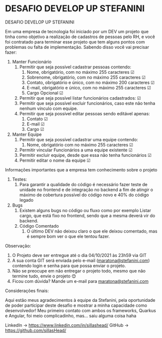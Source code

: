 # DESAFIO DEVELOP UP STEFANINI



DESAFIO DEVELOP UP STEFANINI

Em uma empresa de tecnologia foi iniciado por um DEV um projeto que tinha como objetivo a realização de cadastros de pessoas pelo RH, e você foi contratado para terminar esse projeto que tem alguns pontos com problemas ou falta de implementação. Sabendo disso você vai precisar fazer:

1. Manter Funcionário
   1. Permitir que seja possível cadastrar pessoas contendo:
      1. Nome, obrigatório, com no máximo 255 caracteres ☑
      1. Sobrenome, obrigatório, com no máximo 255 caracteres ☑
      1. Contato, obrigatório e único, com no máximo 200 caracteres ☑
      1. E-mail, obrigatório e único, com no máximo 255 caracteres ☑
      1. Cargo Opcional ☑
   1. Permitir que seja possível listar funcionários cadastrados: ☑
   1. Permitir que seja possível excluir funcionários, caso este não tenha nenhum vínculo com equipe.
   1. Permitir que seja possível editar pessoas sendo editável apenas: 
      1. Contato ☑
      1. E-mail ☑
      1. Cargo ☑
1. Manter Equipe 
   1. Permitir que seja possível cadastrar uma equipe contendo:
      1. Nome, obrigatório com no máximo 255 caracteres ☑
   1. Permitir vincular Funcionários a uma equipe existente ☑
   1. Permitir excluir equipe, desde que essa não tenha funcionários ☑
   1. Permitir editar o nome da equipe ☑

Informações importantes que a empresa tem conhecimento sobre o projeto

1) Testes:
   1) Para garantir a qualidade do código é necessário fazer teste de unidade no frontend e de integração no backend a fim de atingir o máximo de cobertura possível do código novo e 40% do código legado
1) Bugs
   1) Existem alguns bugs no código ou fluxo como por exemplo Listar cargo, que está fixo no frontend, sendo que a mesma deverá vir do backend.
   1) Código Comentado
      1) O último DEV não deixou claro o que ele deixou comentado, mas é sempre bom ver o que ele tentou fazer.

Observação:

1) O Projeto deve ser entregue até o dia 04/10/2021 às 23h59 via GIT
1) A sua conta GIT será enviada pelo e-mail (<maratona@stefanini.com>) contendo login e senha para que possa enviar o projeto.
1) Não se preocupe em não entregar o projeto todo, mesmo que não termine tudo, envie o projeto 😊
1) Ficou com dúvida? Mande um e-mail para <maratona@stefanini.com>



Considerações finais:

Aqui estão meus agradecimentos à equipe da Stefanini, pela oportunidade de poder participar deste desafio e mostrar a minha capacidade como desenvolvedor!
Meu primeiro contato com ambos os frameworks, Quarkus e Angular, foi meio complicadinho, mas... saiu alguma coisa haha

LinkedIn -> https://www.linkedin.com/in/sillashead/
GitHub -> https://github.com/sillasHead/
